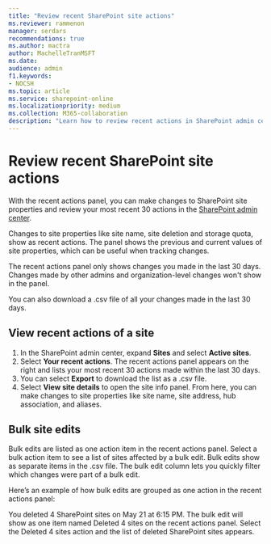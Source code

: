 ```yaml
---
title: "Review recent SharePoint site actions"
ms.reviewer: rammenon
manager: serdars
recommendations: true
ms.author: mactra
author: MachelleTranMSFT
ms.date: 
audience: admin
f1.keywords:
- NOCSH 
ms.topic: article
ms.service: sharepoint-online
ms.localizationpriority: medium
ms.collection: M365-collaboration
description: "Learn how to review recent actions in SharePoint admin center."
---
```

# Review recent SharePoint site actions

With the recent actions panel, you can make changes to SharePoint site properties and review your most recent 30 actions in the [SharePoint admin center](/sharepoint/get-started-new-admin-center).

Changes to site properties like site name, site deletion and storage quota, show as recent actions. The panel shows the previous and current values of site properties, which can be useful when tracking changes.

The recent actions panel only shows changes you made in the last 30 days. Changes made by other admins and organization-level changes won't show in the panel.

You can also download a .csv file of all your changes made in the last 30 days.

## View recent actions of a site

1. In the SharePoint admin center, expand **Sites** and select **Active sites**.
2. Select **Your recent actions**. The recent actions panel appears on the right and lists your most recent 30 actions made within the last 30 days.
3. You can select **Export** to download the list as a .csv file.
4. Select **View site details** to open the site info panel. From here, you can make changes to site properties like site name, site address, hub association, and aliases.

## Bulk site edits

Bulk edits are listed as one action item in the recent actions panel. Select a bulk action item to see a list of sites affected by a bulk edit. Bulk edits show as separate items in the .csv file. The bulk edit column lets you quickly filter which changes were part of a bulk edit.

Here’s an example of how bulk edits are grouped as one action in the recent actions panel:

You deleted 4 SharePoint sites on May 21 at 6:15 PM. The bulk edit will show as one item named Deleted 4 sites on the recent actions panel. Select the Deleted 4 sites action and the list of deleted SharePoint sites appears.
